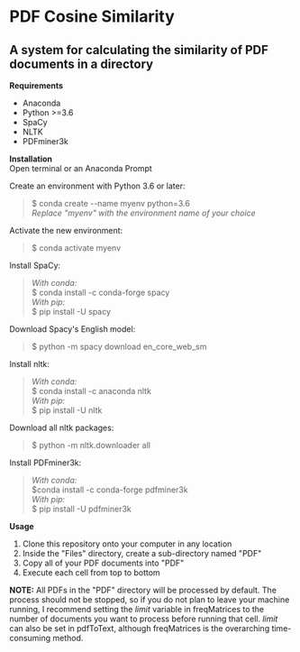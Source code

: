 PDF Cosine Similarity
===

A system for calculating the similarity of PDF documents in a directory
---

**Requirements**
* Anaconda
* Python >=3.6
* SpaCy
* NLTK
* PDFminer3k

**Installation**  
Open terminal or an Anaconda Prompt  

Create an environment with Python 3.6 or later:  
>$ conda create --name myenv python=3.6  
_Replace "myenv" with the environment name of your choice_  

Activate the new environment:  
>$ conda activate myenv  

Install SpaCy:  
>_With conda:_  
$ conda install -c conda-forge spacy  
_With pip:_  
$ pip install -U spacy  

Download Spacy's English model:  
>$ python -m spacy download en_core_web_sm  

Install nltk:  
>_With conda:_  
$ conda install -c anaconda nltk  
_With pip:_  
$ pip install -U nltk  

Download all nltk packages:  
>$ python -m nltk.downloader all  

Install PDFminer3k:  
>_With conda:_  
$conda install -c conda-forge pdfminer3k  
_With pip:_  
$ pip install -U pdfminer3k  

**Usage**
1. Clone this repository onto your computer in any location
2. Inside the "Files" directory, create a sub-directory named "PDF"
3. Copy all of your PDF documents into "PDF"
4. Execute each cell from top to bottom

**NOTE:** All PDFs in the "PDF" directory will be processed by default. The process should not be stopped, so if you do not plan to leave your machine running, I recommend setting the _limit_ variable in freqMatrices to the number of documents you want to process before running that cell. _limit_ can also be set in pdfToText, although freqMatrices is the overarching time-consuming method. 
